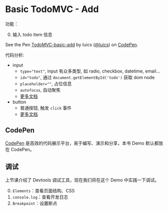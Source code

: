 # Basic TodoMVC - Add

功能：

0. 输入 todo item 信息

<p data-height="266" data-theme-id="0" data-slug-hash="wGRoXz" data-default-tab="js,result" data-user="luics" data-embed-version="2" class="codepen">See the Pen <a href="http://codepen.io/luics/pen/wGRoXz/">TodoMVC-basic-add</a> by luics (<a href="http://codepen.io/luics">@luics</a>) on <a href="http://codepen.io">CodePen</a>.</p>
<script async src="//assets.codepen.io/assets/embed/ei.js"></script>

代码分析:

* input
    * `type="text"`, input 有众多类型, 如 radio, checkbox, datetime, email...
    * `id="todo"`, 通过 `document.getElementById('todo')` 获取 dom node 
    * `placeholder=""`, 占位信息
    * `autofocus`, 自动聚焦
    * [更多文档](https://developer.mozilla.org/en-US/docs/Web/HTML/Element/input)  
* button
    * 普通按钮, 触发 `click` 事件
    * [更多文档](https://developer.mozilla.org/en-US/docs/Web/HTML/Element/button)  

## CodePen

[CodePen](https://codepen.io) 是高效的代码展示平台，易于编写、演示和分享，本书 Demo 默认都放在 CodePen。

## 调试

上节课介绍了 Devtools 调试工具，现在我们将在这个 Demo 中实践一下调试。

0. `Elements`：查看页面结构、CSS
0. `console.log`：查看开发日志
0. `Breakpoint`：设置断点


